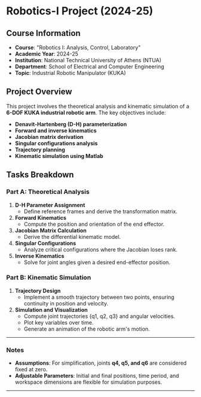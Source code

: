 # Robotics-I Project (2024-25)

## Course Information
- **Course**: "Robotics I: Analysis, Control, Laboratory"
- **Academic Year**: 2024-25
- **Institution**: National Technical University of Athens (NTUA)
- **Department**: School of Electrical and Computer Engineering  
- **Topic**: Industrial Robotic Manipulator (KUKA)

## Project Overview
This project involves the theoretical analysis and kinematic simulation of a **6-DOF KUKA industrial robotic arm**. The key objectives include:
- **Denavit-Hartenberg (D-H) parameterization**
- **Forward and inverse kinematics**
- **Jacobian matrix derivation**
- **Singular configurations analysis**
- **Trajectory planning**
- **Kinematic simulation using Matlab**

## Tasks Breakdown

### Part A: Theoretical Analysis
1. **D-H Parameter Assignment**  
   - Define reference frames and derive the transformation matrix.
2. **Forward Kinematics**  
   - Compute the position and orientation of the end effector.
3. **Jacobian Matrix Calculation**  
   - Derive the differential kinematic model.
4. **Singular Configurations**  
   - Analyze critical configurations where the Jacobian loses rank.
5. **Inverse Kinematics**  
   - Solve for joint angles given a desired end-effector position.

### Part B: Kinematic Simulation
1. **Trajectory Design**  
   - Implement a smooth trajectory between two points, ensuring continuity in position and velocity.
2. **Simulation and Visualization**  
   - Compute joint trajectories {q1, q2, q3} and angular velocities.
   - Plot key variables over time.
   - Generate an animation of the robotic arm's motion.

---

### Notes
- **Assumptions**: For simplification, joints **q4, q5, and q6** are considered fixed at zero.
- **Adjustable Parameters**: Initial and final positions, time period, and workspace dimensions are flexible for simulation purposes.

---
